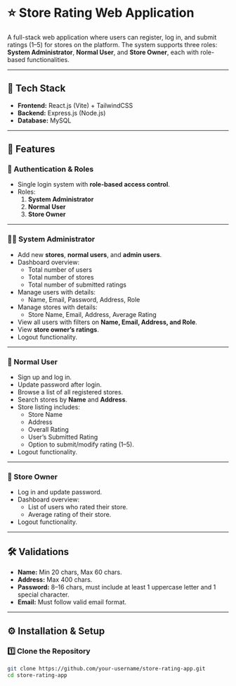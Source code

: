 # ⭐ Store Rating Web Application  

A full-stack web application where users can register, log in, and submit ratings (1–5) for stores on the platform. The system supports three roles: **System Administrator**, **Normal User**, and **Store Owner**, each with role-based functionalities.  

---

## 🚀 Tech Stack  
- **Frontend:** React.js (Vite) + TailwindCSS  
- **Backend:** Express.js (Node.js)  
- **Database:** MySQL  

---

## 📌 Features  

### 🔑 Authentication & Roles  
- Single login system with **role-based access control**.  
- Roles:  
  1. **System Administrator**  
  2. **Normal User**  
  3. **Store Owner**  

---

### 👨‍💻 System Administrator  
- Add new **stores**, **normal users**, and **admin users**.  
- Dashboard overview:  
  - Total number of users  
  - Total number of stores  
  - Total number of submitted ratings  
- Manage users with details:  
  - Name, Email, Password, Address, Role  
- Manage stores with details:  
  - Store Name, Email, Address, Average Rating  
- View all users with filters on **Name, Email, Address, and Role**.  
- View **store owner’s ratings**.  
- Logout functionality.  

---

### 👤 Normal User  
- Sign up and log in.  
- Update password after login.  
- Browse a list of all registered stores.  
- Search stores by **Name** and **Address**.  
- Store listing includes:  
  - Store Name  
  - Address  
  - Overall Rating  
  - User’s Submitted Rating  
  - Option to submit/modify rating (1–5).  
- Logout functionality.  

---

### 🏪 Store Owner  
- Log in and update password.  
- Dashboard overview:  
  - List of users who rated their store.  
  - Average rating of their store.  
- Logout functionality.  

---

## 🛠️ Validations  

- **Name:** Min 20 chars, Max 60 chars.  
- **Address:** Max 400 chars.  
- **Password:** 8–16 chars, must include at least 1 uppercase letter and 1 special character.  
- **Email:** Must follow valid email format.  

---

## ⚙️ Installation & Setup  

### 1️⃣ Clone the Repository  
```bash
git clone https://github.com/your-username/store-rating-app.git
cd store-rating-app
